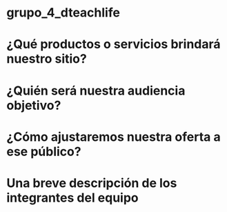 # grupo_4_dteachlife
# ¿Qué productos o servicios brindará nuestro sitio? 
# ¿Quién será nuestra audiencia objetivo?
# ¿Cómo ajustaremos nuestra oferta a ese público?
#	Una breve descripción de los integrantes del equipo
